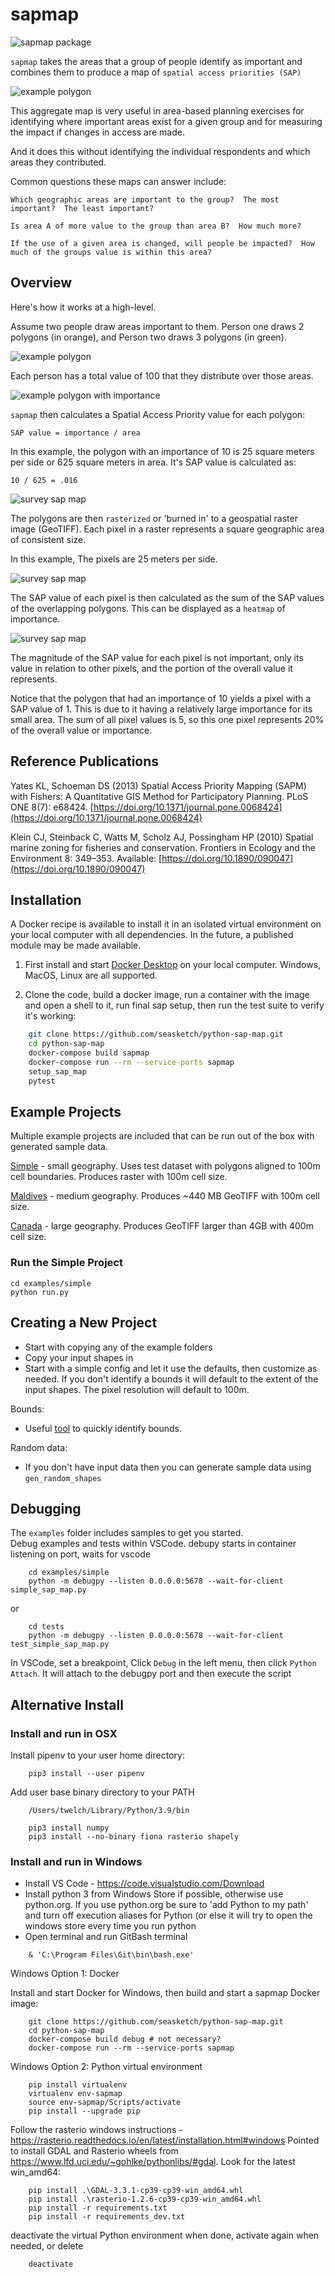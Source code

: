
# sapmap

![sapmap package](https://github.com/seasketch/python-sap-map/actions/workflows/test-sapmap.yml/badge.svg)

`sapmap` takes the areas that a group of people identify as important and combines them to produce a map of `spatial access priorities (SAP)`

![example polygon](docs/survey-sap-start-end.png)

This aggregate map is very useful in area-based planning exercises for identifying where important areas exist for a given group and for measuring the impact if changes in access are made.

And it does this without identifying the individual respondents and which areas they contributed.

Common questions these maps can answer include:
```
Which geographic areas are important to the group?  The most important?  The least important?

Is area A of more value to the group than area B?  How much more?

If the use of a given area is changed, will people be impacted?  How much of the groups value is within this area?
```

## Overview
Here's how it works at a high-level.

Assume two people draw areas important to them. Person one draws 2 polygons (in orange), and Person two draws 3 polygons (in green).

![example polygon](docs/survey-polygon.png)

Each person has a total value of 100 that they distribute over those areas.

![example polygon with importance](docs/survey-polygon-importance.png)

`sapmap` then calculates a Spatial Access Priority value for each polygon:
```
SAP value = importance / area
```

In this example, the polygon with an importance of 10 is 25 square meters per side or 625 square meters in area.  It's SAP value is calculated as:
```
10 / 625 = .016
```

![survey sap map](docs/survey-polygon-sap.png)

The polygons are then `rasterized` or 'burned in' to a geospatial raster image (GeoTIFF).  Each pixel in a raster represents a square geographic area of consistent size.

In this example,  The pixels are 25 meters per side.

![survey sap map](docs/survey-burn-in.png)

The SAP value of each pixel is then calculated as the sum of the SAP values of the overlapping polygons.  This can be displayed as a `heatmap` of importance.

![survey sap map](docs/survey-sap-heatmap.png)

The magnitude of the SAP value for each pixel is not important, only its value in relation to other pixels, and the portion of the overall value it represents.

Notice that the polygon that had an importance of 10 yields a pixel with a SAP value of 1.  This is due to it having a relatively large importance for its small area.  The sum of all pixel values is 5, so this one pixel represents 20% of the overall value or importance.

## Reference Publications

Yates KL, Schoeman DS (2013) Spatial Access Priority Mapping (SAPM) with Fishers: A Quantitative GIS Method for Participatory Planning. PLoS ONE 8(7): e68424. [https://doi.org/10.1371/journal.pone.0068424](https://doi.org/10.1371/journal.pone.0068424)

Klein CJ, Steinback C, Watts M, Scholz AJ, Possingham HP (2010) Spatial marine zoning for fisheries and conservation. Frontiers in Ecology and the Environment 8: 349–353. Available: [https://doi.org/10.1890/090047](https://doi.org/10.1890/090047)

## Installation

A Docker recipe is available to install it in an isolated virtual environment on your local computer with all dependencies.  In the future, a published module may be made available.

1. First install and start [Docker Desktop](https://www.docker.com/) on your local computer.  Windows, MacOS, Linux are all supported.

2. Clone the code, build a docker image, run a container with the image and open a shell to it, run final sap setup, then run the test suite to verify it's working:
```bash
    git clone https://github.com/seasketch/python-sap-map.git
    cd python-sap-map
    docker-compose build sapmap
    docker-compose run --rm --service-ports sapmap
    setup_sap_map
    pytest
```

## Example Projects

Multiple example projects are included that can be run out of the box with generated sample data.

[Simple](/examples/simple) - small geography.  Uses test dataset with polygons aligned to 100m cell boundaries.  Produces raster with 100m cell size.

[Maldives](/examples/maldives) - medium geography.  Produces ~440 MB GeoTIFF with 100m cell size.

[Canada](/examples/canada) - large geography. Produces GeoTIFF larger than 4GB with 400m cell size.

### Run the Simple Project

```
cd examples/simple
python run.py
```

## Creating a New Project

* Start with copying any of the example folders
* Copy your input shapes in
* Start with a simple config and let it use the defaults, then customize as needed.  If you don't identify a bounds it will default to the extent of the input shapes.  The pixel resolution will default to 100m.

Bounds:
* Useful [tool](https://tools.geofabrik.de/calc/#type=geofabrik_standard&tab=1&proj=EPSG:4326&places=2) to quickly identify bounds.

Random data:
* If you don't have input data then you can generate sample data using `gen_random_shapes`

## Debugging
The `examples` folder includes samples to get you started.  
Debug examples and tests within VSCode.  debupy starts in container listening on port, waits for vscode

```
    cd examples/simple
    python -m debugpy --listen 0.0.0.0:5678 --wait-for-client simple_sap_map.py
```

or

```
    cd tests
    python -m debugpy --listen 0.0.0.0:5678 --wait-for-client test_simple_sap_map.py
```

In VSCode, set a breakpoint, Click `Debug` in the left menu, then click `Python Attach`.  It will attach to the debugpy port and then execute the script

## Alternative Install

### Install and run in OSX

Install pipenv to your user home directory:

```
    pip3 install --user pipenv
```

Add user base binary directory to your PATH

```
    /Users/twelch/Library/Python/3.9/bin
```

```
    pip3 install numpy
    pip3 install --no-binary fiona rasterio shapely
```

### Install and run in Windows

* Install VS Code - https://code.visualstudio.com/Download
* Install python 3 from Windows Store if possible, otherwise use python.org.  If you use python.org be sure to 'add Python to my path' and turn off execution aliases for Python (or else it will try to open the windows store every time you run python
* Open terminal and run GitBash terminal

```
    & 'C:\Program Files\Git\bin\bash.exe'
```

Windows Option 1: Docker

Install and start Docker for Windows, then build and start a sapmap Docker image:

```
    git clone https://github.com/seasketch/python-sap-map.git
    cd python-sap-map
    docker-compose build debug # not necessary?
    docker-compose run --rm --service-ports sapmap
```

Windows Option 2: Python virtual environment

```
    pip install virtualenv
    virtualenv env-sapmap
    source env-sapmap/Scripts/activate
    pip install --upgrade pip
```

Follow the rasterio windows instructions - https://rasterio.readthedocs.io/en/latest/installation.html#windows
Pointed to install GDAL and Rasterio wheels from https://www.lfd.uci.edu/~gohlke/pythonlibs/#gdal.  Look for the latest win_amd64:

```
    pip install .\GDAL-3.3.1-cp39-cp39-win_amd64.whl
    pip install .\rasterio-1.2.6-cp39-cp39-win_amd64.whl
    pip install -r requirements.txt
    pip install -r requirements_dev.txt
```

deactivate the virtual Python environment when done, activate again when needed, or delete

```
    deactivate
```

